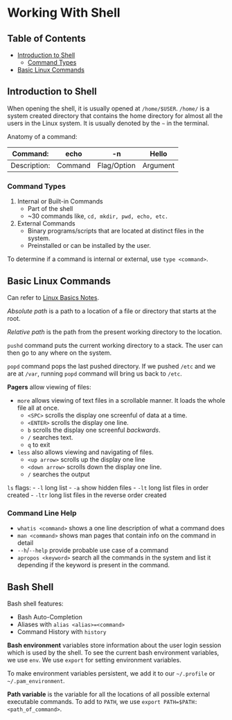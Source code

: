 # Working With Shell

## Table of Contents

- [Introduction to Shell](#introduction-to-shell)
    - [Command Types](#command-types)
- [Basic Linux Commands](#basic-linux-commands)

## Introduction to Shell

When opening the shell, it is usually opened at `/home/$USER`. `/home/` is a system created directory that contains the home directory for almost all the users in the Linux system. It is usually denoted by the `~` in the terminal.

Anatomy of a command:

|Command:    |echo   |-n         |Hello   |
|------------|-------|-----------|--------|
|Description:|Command|Flag/Option|Argument|

### Command Types

1. Internal or Built-in Commands
    - Part of the shell
    - ~30 commands like, `cd, mkdir, pwd, echo, etc.`
2. External Commands
    - Binary programs/scripts that are located at distinct files in the system.
    - Preinstalled or can be installed by the user.

To determine if a command is internal or external, use `type <command>`.

## Basic Linux Commands

Can refer to [Linux Basics Notes](../devops-prerequisite/Linux%20Basics.md).

*Absolute path* is a path to a location of a file or directory that starts at the root.

*Relative path* is the path from the present working directory to the location.

`pushd` command puts the current working directory to a stack. The user can then go to any where on the system.

`popd` command pops the last pushed directory. If we pushed `/etc` and we are at `/var`, running `popd` command will bring us back to `/etc`.

**Pagers** allow viewing of files:
- `more` allows viewing of text files in a scrollable manner. It loads the whole file all at once.
    - `<SPC>` scrolls the display one screenful of data at a time.
    - `<ENTER>` scrolls the display one line.
    - `b` scrolls the display one screenful *backwards*.
    - `/` searches text.
    - `q` to exit
- `less` also allows viewing and navigating of files.
    - `<up arrow>` scrolls up the display one line
    - `<down arrow>` scrolls down the display one line.
    - `/` searches the output 

`ls` flags:
    - `-l` long list
    - `-a` show hidden files
    - `-lt` long list files in order created
    - `-ltr` long list files in the reverse order created

### Command Line Help

- `whatis <command>` shows a one line description of what a command does
- `man <command>` shows man pages that contain info on the command in detail
- `--h`/`--help` provide probable use case of a command
- `apropos <keyword>` search all the commands in the system and list it depending if the keyword is present in the command.

## Bash Shell

Bash shell features:
- Bash Auto-Completion
- Aliases with `alias <alias>=<command>`
- Command History with `history`

**Bash environment** variables store information about the user login session which is used by the shell. To see the current bash environment variables, we use `env`. We use `export` for setting environment variables.

To make environment variables persistent, we add it to our `~/.profile` or `~/.pam_environment`.

**Path variable** is the variable for all the locations of all possible external executable commands. To add to `PATH`, we use `export PATH=$PATH:<path_of_command>`.

